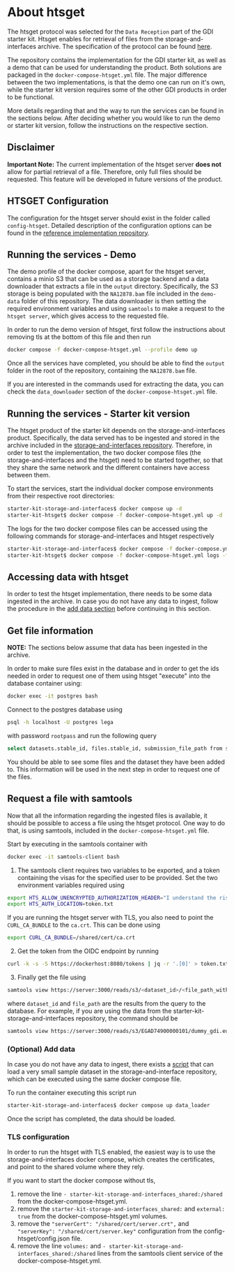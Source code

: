 # About htsget
The htsget protocol was selected for the `Data Reception` part of the GDI starter kit. Htsget enables for retrieval of files from the storage-and-interfaces archive. The specification of the protocol can be found [here](http://samtools.github.io/hts-specs/htsget.html).

The repository contains the implementation for the GDI starter kit, as well as a demo that can be used for understanding the product. Both solutions are packaged in the `docker-compose-htsget.yml` file. The major difference between the two implementations, is that the demo one can run on it's own, while the starter kit version requires some of the other GDI products in order to be functional.

More details regarding that and the way to run the services can be found in the sections below. After deciding whether you would like to run the demo or starter kit version, follow the instructions on the respective section.

## Disclaimer
**Important Note:** The current implementation of the htsget server **does not** allow for partial retrieval of a file. Therefore, only full files should be requested. This feature will be developed in future versions of the product.


## HTSGET Configuration
The configuration for the htsget server should exist in the folder called `config-htsget`. Detailed description of the configuration options can be found in the [reference implementation repository](https://github.com/ga4gh/htsget-refserver#setup---native).

## Running the services - Demo
The demo profile of the docker compose, apart for the htsget server, contains a minio S3 that can be used as a storage backend and a data downloader that extracts a file in the `output` directory. Specifically, the S3 storage is being populated with the `NA12878.bam` file included in the `demo-data` folder of this repository. The data downloader is then setting the required environment variables and using `samtools` to make a request to the `htsget server`, which gives access to the requested file.

In order to run the demo version of htsget, first follow the instructions about removing tls at the bottom of this file and then run
```sh
docker compose -f docker-compose-htsget.yml --profile demo up
```
Once all the services have completed, you should be able to find the `output` folder in the root of the repository, containing the `NA12878.bam` file.

If you are interested in the commands used for extracting the data, you can check the `data_downloader` section of the `docker-compose-htsget.yml` file.

## Running the services - Starter kit version
The htsget product of the starter kit depends on the storage-and-interfaces product. Specifically, the data served has to be ingested and stored in the archive included in the [storage-and-interfaces repository](https://github.com/GenomicDataInfrastructure/starter-kit-storage-and-interfaces). Therefore, in order to test the implementation, the two docker compose files (the storage-and-interfaces and the htsget) need to be started together, so that they share the same network and the different containers have access between them.

To start the services, start the individual docker compose environments from their respective root directories:
```sh
starter-kit-storage-and-interfaces$ docker compose up -d
starter-kit-htsget$ docker compose -f docker-compose-htsget.yml up -d
```

The logs for the two docker compose files can be accessed using the following commands for storage-and-interfaces and htsget respectively
```sh
starter-kit-storage-and-interfaces$ docker compose -f docker-compose.yml logs -f
starter-kit-htsget$ docker compose -f docker-compose-htsget.yml logs -f
```

## Accessing data with htsget
In order to test the htsget implementation, there needs to be some data ingested in the archive. In case you do not have any data to ingest, follow the procedure in the [add data section](#(optional)-add-data) before continuing in this section.

## Get file information
**NOTE:** The sections below assume that data has been ingested in the archive.

In order to make sure files exist in the database and in order to get the ids needed in order to request one of them using htsget "execute" into the database container using:
```sh
docker exec -it postgres bash
```
Connect to the postgres database using
```sh
psql -h localhost -U postgres lega
```
with password `rootpass` and run the following query
```sh
select datasets.stable_id, files.stable_id, submission_file_path from sda.file_dataset join sda.files on file_id = files.id full join sda.datasets on file_dataset.id = sda.datasets.id;
```
You should be able to see some files and the dataset they have been added to. This information will be used in the next step in order to request one of the files.

## Request a file with samtools

Now that all the information regarding the ingested files is available, it should be possible to access a file using the htsget protocol. One way to do that, is using samtools, included in the `docker-compose-htsget.yml` file.

Start by executing in the samtools container with
```sh
docker exec -it samtools-client bash
```
1. The samtools client requires two variables to be exported, and a token containing the visas for the specified user to be provided. Set the two environment variables required using
```sh
export HTS_ALLOW_UNENCRYPTED_AUTHORIZATION_HEADER="I understand the risks"
export HTS_AUTH_LOCATION=token.txt
```
If you are running the htsget server with TLS, you also need to point the `CURL_CA_BUNDLE` to the `ca.crt`. This can be done using
```sh
export CURL_CA_BUNDLE=/shared/cert/ca.crt
```

2. Get the token from the OIDC endpoint by running
```sh
curl -k -s -S https://dockerhost:8080/tokens | jq -r '.[0]' > token.txt
```
3. Finally get the file using
```sh
samtools view https://server:3000/reads/s3/<dataset_id>/<file_path_without.c4gh>
```
where `dataset_id` and `file_path` are the results from the query to the database. For example, if you are using the data from the starter-kit-storage-and-interfaces repository, the command should be
```sh
samtools view https://server:3000/reads/s3/EGAD74900000101/dummy_gdi.eu/NA12878.bam
```

### (Optional) Add data
In case you do not have any data to ingest, there exists a [script](https://github.com/GenomicDataInfrastructure/starter-kit-storage-and-interfaces/blob/main/scripts/load_data.sh) that can load a very small sample dataset in the storage-and-interface repository, which can be executed using the same docker compose file.

To run the container executing this script run
```sh
starter-kit-storage-and-interfaces$ docker compose up data_loader
```
Once the script has completed, the data should be loaded.


### TLS configuration
In order to run the htsget with TLS enabled, the easiest way is to use the storage-and-interfaces docker compose, which creates the certificates, and point to the shared volume where they rely.

If you want to start the docker compose without tls, 
1. remove the line `- starter-kit-storage-and-interfaces_shared:/shared` from the docker-compose-htsget.yml.
1. remove the `starter-kit-storage-and-interfaces_shared:` and `external: true` from the docker-compose-htsget.yml volumes.
1. remove the `"serverCert": "/shared/cert/server.crt",` and `"serverKey": "/shared/cert/server.key"` configuration from the config-htsget/config.json file.
1. remove the line `volumes:` and `- starter-kit-storage-and-interfaces_shared:/shared` lines from the samtools client service of the docker-compose-htsget.yml.

